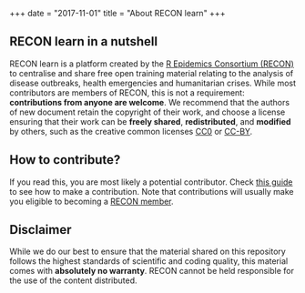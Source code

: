 +++
date = "2017-11-01"
title = "About RECON learn"
+++


## RECON learn in a nutshell

RECON learn is a platform created by the
[R Epidemics Consortium (RECON)](https://www.repidemicsconsortium.org/) to
centralise and share free open training material relating to the analysis of
disease outbreaks, health emergencies and humanitarian crises. While most
contributors are members of RECON, this is not a requirement: **contributions
from anyone are welcome**. We recommend that the authors of new document retain
the copyright of their work, and choose a license ensuring that their work can
be **freely shared**, **redistributed**, and **modified** by others, such as the creative common licenses 
[CC0](https://creativecommons.org/publicdomain/zero/1.0/) or 
[CC-BY](https://creativecommons.org/licenses/by/3.0/).



## How to contribute?

If you read this, you are most likely a potential contributor. Check [this guide](post/tutorial-post-creation.html) to see how to make a contribution. Note that contributions will usually make you eligible to becoming a [RECON member](https://www.repidemicsconsortium.org/join/).



## Disclaimer

While we do our best to ensure that the material shared on this repository
follows the highest standards of scientific and coding quality, this material
comes with **absolutely no warranty**. RECON cannot be held responsible for the use
of the content distributed.
